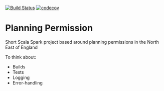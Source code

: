 [![Build Status](https://travis-ci.com/JamesCollerton/Planning_Permission.svg?branch=master)](https://travis-ci.com/JamesCollerton/Planning_Permission)
[![codecov](https://codecov.io/gh/JamesCollerton/Planning_Permission/branch/master/graph/badge.svg)](https://codecov.io/gh/JamesCollerton/Planning_Permission)

# Planning Permission

Short Scala Spark project based around planning permissions in the North East of England

To think about:

- Builds
- Tests
- Logging
- Error-handling

